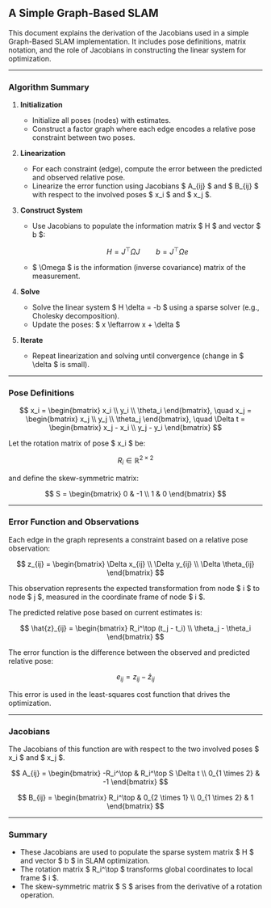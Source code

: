 ## A Simple Graph-Based SLAM

This document explains the derivation of the Jacobians used in a simple Graph-Based SLAM implementation. It includes pose definitions, matrix notation, and the role of Jacobians in constructing the linear system for optimization.

---

### Algorithm Summary

1. **Initialization**

   - Initialize all poses (nodes) with estimates.
   - Construct a factor graph where each edge encodes a relative pose constraint between two poses.

2. **Linearization**

   - For each constraint (edge), compute the error between the predicted and observed relative pose.
   - Linearize the error function using Jacobians $ A_{ij} $ and $ B_{ij} $ with respect to the involved poses $ x_i $ and $ x_j $.

3. **Construct System**

   - Use Jacobians to populate the information matrix $ H $ and vector $ b $:

     $$
     H = J^\top \Omega J \qquad b = J^\top \Omega e
     $$

   - $ \Omega $ is the information (inverse covariance) matrix of the measurement.

4. **Solve**

   - Solve the linear system $ H \delta = -b $ using a sparse solver (e.g., Cholesky decomposition).
   - Update the poses: $ x \leftarrow x + \delta $

5. **Iterate**

   - Repeat linearization and solving until convergence (change in $ \delta $ is small).

---

### Pose Definitions

$$
x_i = \begin{bmatrix} x_i \\ y_i \\ \theta_i \end{bmatrix}, \quad
x_j = \begin{bmatrix} x_j \\ y_j \\ \theta_j \end{bmatrix}, \quad
\Delta t = \begin{bmatrix} x_j - x_i \\ y_j - y_i \end{bmatrix}
$$

Let the rotation matrix of pose $ x_i $ be:

$$
R_i \in \mathbb{R}^{2 \times 2}
$$

and define the skew-symmetric matrix:

$$
S = \begin{bmatrix}
0 & -1 \\
1 & 0
\end{bmatrix}
$$

---

### Error Function and Observations

Each edge in the graph represents a constraint based on a relative pose observation:

$$
z_{ij} = \begin{bmatrix} \Delta x_{ij} \\ \Delta y_{ij} \\ \Delta \theta_{ij} \end{bmatrix}
$$

This observation represents the expected transformation from node $ i $ to node $ j $, measured in the coordinate frame of node $ i $.

The predicted relative pose based on current estimates is:

$$
\hat{z}_{ij} = \begin{bmatrix} R_i^\top (t_j - t_i) \\ \theta_j - \theta_i \end{bmatrix}
$$

The error function is the difference between the observed and predicted relative pose:

$$
e_{ij} = z_{ij} - \hat{z}_{ij}
$$

This error is used in the least-squares cost function that drives the optimization.

---

### Jacobians

The Jacobians of this function are with respect to the two involved poses $ x_i $ and $ x_j $.

$$
A_{ij} =
\begin{bmatrix}
-R_i^\top & R_i^\top S \Delta t \\
0_{1 \times 2} & -1
\end{bmatrix}
$$

$$
B_{ij} =
\begin{bmatrix}
R_i^\top & 0_{2 \times 1} \\
0_{1 \times 2} & 1
\end{bmatrix}
$$

---

### Summary

- These Jacobians are used to populate the sparse system matrix $ H $ and vector $ b $ in SLAM optimization.
- The rotation matrix $ R_i^\top $ transforms global coordinates to local frame $ i $.
- The skew-symmetric matrix $ S $ arises from the derivative of a rotation operation.